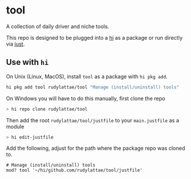 # tool
A collection of daily driver and niche tools.

This repo is designed to be plugged into a [hi](https://github.com/rudylattae/hi) as a package or run directly via [just](https://github.com/casey/just).

## Use with `hi`

On Unix (Linux, MacOS), install `tool` as a package with `hi pkg add`.

```sh
hi pkg add tool rudylattae/tool "Manage (install/uninstall) tools"
```


On Windows you will have to do this manually, first clone the repo

```sh
> hi repo clone rudylattae/tool
```

Then add the root `rudylattae/tool/justfile` to your `main.justfile` as a module

```sh
> hi edit-justfile
```

Add the following, adjust for the path where the package repo was cloned to.
```
# Manage (install/uninstall) tools
mod? tool '~/hi/github.com/rudylattae/tool/justfile'
```